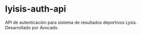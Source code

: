 # lyisis-auth-api
API de autenticación para sistema de resultados deportivos Lysis. Desarrollado por Avocado.
